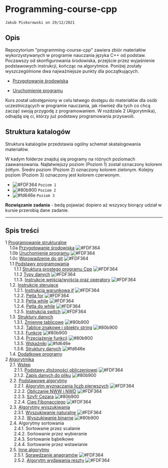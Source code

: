 # Programming-course-cpp

`Jakub Piskorowski on 29/12/2021`

## Opis

Repozytorium "programming-course-cpp" zawiera zbiór materiałów wykorzystywanych w programie nauczania języka C++ od podstaw. Poczawszy od skonfigurowania środowiska, przejście przez wyjaśnienie podstawowych instrukcji, kończąc na algorytmice. Poniżej zostały wyszczególnione dwa najważniejsze punkty dla początkujących.

- [Przygotowanie środowiska](1-programowanie-strukturalne/1-0a-przygotowanie-srodowiska/README.md)

- [Uruchomienie programu](1-programowanie-strukturalne/1-0b-uruchomienie-programu/README.md)

Kurs został udostępniony w celu łatwego dostępu do materiałów dla osób uczestniczących w programie nauczania, jak również dla tych co chcą zacząć swoją przygodę z programowaniem. W rozdziale 2 (Algorytmika), odnajdą się ci, którzy już podstawy programowania przyswoili.

## Struktura katalogów

Struktura katalogów przedstawia ogólny schemat skatalogowania materiałów.

W kadym folderze znajduj się programy na różnych poziomach zaawansowania. Najłatwiejszy poziom (Poziom 1) został oznaczony kolorem żółtym. Średni poziom (Poziom 2) oznaczony kolorem zielonym. Kolejny poziom (Poziom 3) oznaczony jest kolorem czerwonym.

- ![#FDF364](https://via.placeholder.com/15/FDF364/000000?text=+) `Poziom 1`
- ![#80b900](https://via.placeholder.com/15/80b900/000000?text=+) `Poziom 2`
- ![#fd646e](https://via.placeholder.com/15/fd646e/000000?text=+) `Poziom 3`

**Rozwiązanie zadania** - bedą pojawiać dopiero aż wszyscy biorący udział w kursie przerobią dane zadanie.

---

## Spis treści

1 [Programowanie strukturalne](1-programowanie-strukturalne/README.md) \
&emsp;1.0a [Przygotowanie środowiska](1-programowanie-strukturalne/1-0a-przygotowanie-srodowiska/README.md) ![#FDF364](https://via.placeholder.com/15/FDF364/000000?text=+) \
&emsp;1.0b [Uruchomienie programu](1-programowanie-strukturalne/1-0b-uruchomienie-programu/README.md) ![#FDF364](https://via.placeholder.com/15/FDF364/000000?text=+) \
&emsp;1.0c [Wprowadzenie do git](1-programowanie-strukturalne/1-0c-wprowadzenie-do-git/README.md) ![#FDF364](https://via.placeholder.com/15/FDF364/000000?text=+) \
&emsp;1.1 [Podstawy programowania](1-programowanie-strukturalne/1-1-podstawy-programowania/README.md)  \
&emsp;&emsp;1.1.1 [Struktura prostego programu Cpp](1-programowanie-strukturalne/1-1-podstawy-programowania/1-1-1-struktura-prostego-programu-cpp/README.md) ![#FDF364](https://via.placeholder.com/15/FDF364/000000?text=+) \
&emsp;&emsp;1.1.2 [Typy danych](1-programowanie-strukturalne/1-1-podstawy-programowania/1-1-2-typy-danych/README.md) ![#FDF364](https://via.placeholder.com/15/FDF364/000000?text=+) \
&emsp;&emsp;1.1.3. [Instrukcje wejścia/wyjścia oraz operatory](1-programowanie-strukturalne/1-1-podstawy-programowania/1-1-3-instrukcje-wej-wyj-oraz-operatory/README.md) ![#FDF364](https://via.placeholder.com/15/FDF364/000000?text=+) \
&emsp;1.2. [Instrukcje sterujące](1-programowanie-strukturalne/1-2-instrukcje-sterujace/README.md) \
&emsp;&emsp;1.2.1. [Instrukcja warunkowa if](1-programowanie-strukturalne/1-2-instrukcje-sterujace/1-2-1-instrukcja-if/README.md) ![#FDF364](https://via.placeholder.com/15/FDF364/000000?text=+) \
&emsp;&emsp;1.2.2. [Pętla for](1-programowanie-strukturalne/1-2-instrukcje-sterujace/1-2-2-petla-for/README.md) ![#FDF364](https://via.placeholder.com/15/FDF364/000000?text=+) \
&emsp;&emsp;1.2.3. [Pętla while](1-programowanie-strukturalne/1-2-instrukcje-sterujace/1-2-3-while/README.md) ![#FDF364](https://via.placeholder.com/15/FDF364/000000?text=+) \
&emsp;&emsp;1.2.4. [Pętla do while](1-programowanie-strukturalne/1-2-instrukcje-sterujace/1-2-4-do-while/README.md) ![#FDF364](https://via.placeholder.com/15/FDF364/000000?text=+) \
&emsp;&emsp;1.2.5. [Instrukcja switch](1-programowanie-strukturalne/1-2-instrukcje-sterujace/1-2-5-switch/README.md) ![#FDF364](https://via.placeholder.com/15/FDF364/000000?text=+)\
&emsp;1.3. [Struktury danych](1-programowanie-strukturalne/1-3-struktury-danych/README.md) \
&emsp;&emsp;1.3.1. [Zmienne tablicowe](1-programowanie-strukturalne/1-3-struktury-danych/1-3-1-tablice/README.md) ![#80b900](https://via.placeholder.com/15/80b900/000000?text=+) \
&emsp;&emsp;1.3.2. [Tablice znakowe i obiekty string](1-programowanie-strukturalne/1-3-struktury-danych/1-3-2-tablice-znakowe/README.md) ![#80b900](https://via.placeholder.com/15/80b900/000000?text=+) \
&emsp;&emsp;1.3.3. [Funkcje](1-programowanie-strukturalne/1-3-struktury-danych/1-3-3-funkcje/README.md) ![#80b900](https://via.placeholder.com/15/80b900/000000?text=+) \
&emsp;&emsp;1.3.4. [Przeciążenie funkcji](1-programowanie-strukturalne/1-3-struktury-danych/1-3-4-przeciazenie-funkcji/README.md) ![#80b900](https://via.placeholder.com/15/80b900/000000?text=+) \
&emsp;&emsp;1.3.5. [Wskaźniki](1-programowanie-strukturalne/1-3-struktury-danych/1-3-5-wskazniki/README.md) ![#fd646e](https://via.placeholder.com/15/fd646e/000000?text=+) \
&emsp;&emsp;1.3.6. [Struktury danych](1-programowanie-strukturalne/1-3-struktury-danych/1-3-6-struktury/README.md) ![#fd646e](https://via.placeholder.com/15/fd646e/000000?text=+)\
&emsp;1.4. [Dodatkowe programy](1-programowanie-strukturalne/1-4-dodatkowe/README.md) \
2 [Algorytmika](2-algorytmika/README.md) \
&emsp;2.1. [Wstęp](2-algorytmika/2-1-wstep/README.md) \
&emsp;&emsp;2.1.1. [Podstawy złożoności obliczeniowej](2-algorytmika/2-1-wstep/2-1-1-zlozonosc-obliczeniowa/README.md) ![#FDF364](https://via.placeholder.com/15/FDF364/000000?text=+) \
&emsp;&emsp;2.1.2. [Zapis danych do pliku](/2-algorytmika/2-1-wstep/2-1-2-zapis-do-pliku/README.md) ![#80b900](https://via.placeholder.com/15/80b900/000000?text=+) \
&emsp;2.2. [Podstawowe algorytmy](2-algorytmika/2-2-podstawowe-algorytmy/README.md) \
&emsp;&emsp;2.2.1. [Algorytm wyznaczania liczb pierwszych](2-algorytmika/2-2-podstawowe-algorytmy/2-2-1-liczby-pierwsze/README.md) ![#FDF364](https://via.placeholder.com/15/FDF364/000000?text=+) \
&emsp;&emsp;2.2.2. [Obliczanie NWW i NWD](2-algorytmika/2-2-podstawowe-algorytmy/2-2-2-nww-nwd/README.md) ![#FDF364](https://via.placeholder.com/15/FDF364/000000?text=+) \
&emsp;&emsp;2.2.3. [Szyfr Cezara](/2-algorytmika/2-2-podstawowe-algorytmy/2-2-3-szyfr-cezara/README.md) ![#80b900](https://via.placeholder.com/15/80b900/000000?text=+) \
&emsp;&emsp;2.2.4. [Ciąg Fibonacciego](/2-algorytmika/2-2-podstawowe-algorytmy/2-2-4-ciag-fibonacciego/README.md) ![#FDF364](https://via.placeholder.com/15/FDF364/000000?text=+) \
&emsp;2.3. [Algorytmy wyszukiwania](/2-algorytmika/2-3-algorytmy-wyszukiwania/README.md) \
&emsp;&emsp;2.3.1. [Wyszukiwanie naturalne](/2-algorytmika/2-3-algorytmy-wyszukiwania/2-3-1-wyszukiwanie-naturalne/README.md) ![#FDF364](https://via.placeholder.com/15/FDF364/000000?text=+) \
&emsp;&emsp;2.3.2. [Wyszukiwanie binarne](/2-algorytmika/2-3-algorytmy-wyszukiwania/2-3-2-wyszukiwanie-binarne/README.md) ![#80b900](https://via.placeholder.com/15/80b900/000000?text=+)\
&emsp;2.4. Algorytmy sortowania \
&emsp;&emsp;2.4.1. Sortowanie przez scalanie \
&emsp;&emsp;2.4.2. Sortowanie przez wybieranie \
&emsp;&emsp;2.4.3. Sortowanie bąbelkowe \
&emsp;&emsp;2.4.4. Sortowanie przez wstawianie \
&emsp;2.5. [Inne algorytmy](2-algorytmika/2-5-inne-algorytmy/README.md) \
&emsp;&emsp;2.5.1. [Sprawdzanie anagramów](/2-algorytmika/2-5-inne-algorytmy/2-5-1-anagramy/README.md) ![#FDF364](https://via.placeholder.com/15/FDF364/000000?text=+)\
&emsp;&emsp;2.5.2. [Algorytm wydawania reszty](/2-algorytmika/2-5-inne-algorytmy/2-5-2-wydawanie-reszty/README.md) ![#FDF364](https://via.placeholder.com/15/FDF364/000000?text=+)
